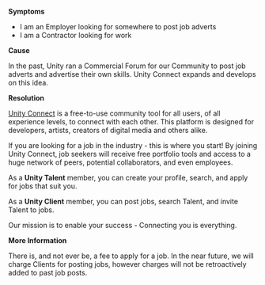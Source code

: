 

**Symptoms**


- I am an Employer looking for somewhere to post job adverts
- I am a Contractor looking for work



**Cause**



In the past, Unity ran a Commercial Forum for our Community to post job adverts and advertise their own skills. Unity Connect expands and develops on this idea.



**Resolution**



[Unity Connect](https://connect.unity.com/) is a free-to-use community tool for all users, of all experience levels, to connect with each other. This platform is designed for developers, artists, creators of digital media and others alike.



If you are looking for a job in the industry - this is where you start! By joining Unity Connect, job seekers will receive free portfolio tools and access to a huge network of peers, potential collaborators, and even employees.



As a  **Unity Talent**  member, you can create your profile, search, and apply for jobs that suit you.



As a  **Unity Client**  member, you can post jobs, search Talent, and invite Talent to jobs.



Our mission is to enable your success - Connecting you is everything.



**More Information**



There is, and not ever be, a fee to apply for a job. In the near future, we will charge Clients for posting jobs, however charges will not be retroactively added to past job posts.

